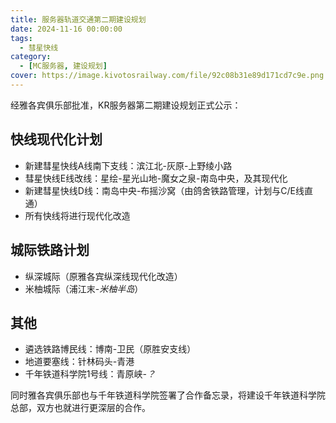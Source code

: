 ```yaml
---
title: 服务器轨道交通第二期建设规划
date: 2024-11-16 00:00:00
tags:
  - 彗星快线
category:
  - [MC服务器, 建设规划]
cover: https://image.kivotosrailway.com/file/92c08b31e89d171cd7c9e.png 
---
```

经雅各宾俱乐部批准，KR服务器第二期建设规划正式公示：
## 快线现代化计划
* 新建彗星快线A线南下支线：滨江北-灰原-上野绫小路
* 彗星快线E线改线：星绘-星光山地-魔女之泉-南岛中央，及其现代化
* 新建彗星快线D线：南岛中央-布摇沙窝（由鸽舍铁路管理，计划与C/E线直通）
* 所有快线将进行现代化改造
## 城际铁路计划
* 纵深城际（原雅各宾纵深线现代化改造）
* 米柚城际（浦江末-*米柚半岛*）
## 其他
* 遴选铁路博民线：博南-卫民（原胜安支线）
* 地道要塞线：针林码头-青港
* 千年铁道科学院1号线：青原峡-*？*

同时雅各宾俱乐部也与千年铁道科学院签署了合作备忘录，将建设千年铁道科学院总部，双方也就进行更深层的合作。